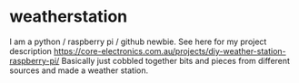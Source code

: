 # weatherstation
I am a python / raspberry pi / github newbie.
See here for my project description https://core-electronics.com.au/projects/diy-weather-station-raspberry-pi/
Basically just cobbled together bits and pieces from different sources and made a weather station.
